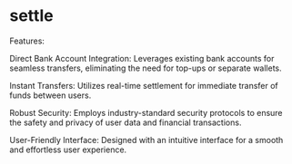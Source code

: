 # settle
Features:

Direct Bank Account Integration: Leverages existing bank accounts for seamless transfers, eliminating the need for top-ups or separate wallets.

Instant Transfers: Utilizes real-time settlement for immediate transfer of funds between users.

Robust Security: Employs industry-standard security protocols to ensure the safety and privacy of user data and financial transactions.

User-Friendly Interface: Designed with an intuitive interface for a smooth and effortless user experience.
